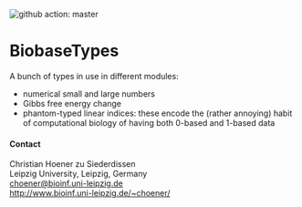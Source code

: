 ![github action: master](https://github.com/choener/BiobaseTypes/actions/workflows/ci.yml/badge.svg)

# BiobaseTypes

A bunch of types in use in different modules:

- numerical small and large numbers
- Gibbs free energy change
- phantom-typed linear indices: these encode the (rather annoying) habit of
  computational biology of having both 0-based and 1-based data



#### Contact

Christian Hoener zu Siederdissen  
Leipzig University, Leipzig, Germany  
choener@bioinf.uni-leipzig.de  
http://www.bioinf.uni-leipzig.de/~choener/  

